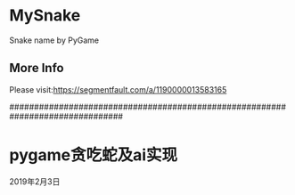 # MySnake
Snake name by PyGame

## More Info
Please visit:https://segmentfault.com/a/1190000013583165


###############################################################################

# pygame贪吃蛇及ai实现
2019年2月3日
